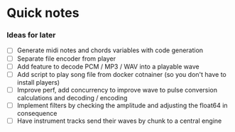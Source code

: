 # Quick notes

### Ideas for later

- [ ] Generate midi notes and chords variables with code generation
- [ ] Separate file encoder from player
- [ ] Add feature to decode PCM / MP3 / WAV into a playable wave
- [ ] Add script to play song file from docker cotnainer (so you don't have to install players)
- [ ] Improve perf, add concurrency to improve wave to pulse conversion calculations and decoding / encoding
- [ ] Implement filters by checking  the amplitude and adjusting the float64 in consequence
- [ ] Have instrument tracks send their waves by chunk to a central engine